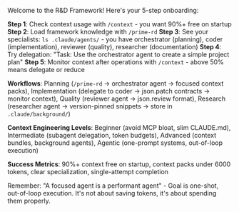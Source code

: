 Welcome to the R&D Framework! Here's your 5-step onboarding:

**Step 1**: Check context usage with `/context` - you want 90%+ free on startup
**Step 2**: Load framework knowledge with `/prime-rd` 
**Step 3**: See your specialists: `ls .claude/agents/` - you have orchestrator (planning), coder (implementation), reviewer (quality), researcher (documentation)
**Step 4**: Try delegation: "Task: Use the orchestrator agent to create a simple project plan"
**Step 5**: Monitor context after operations with `/context` - above 50% means delegate or reduce

**Workflows**: Planning (`/prime-rd` → orchestrator agent → focused context packs), Implementation (delegate to coder → json.patch contracts → monitor context), Quality (reviewer agent → json.review format), Research (researcher agent → version-pinned snippets → store in `.claude/background/`)

**Context Engineering Levels**: Beginner (avoid MCP bloat, slim CLAUDE.md), Intermediate (subagent delegation, token budgets), Advanced (context bundles, background agents), Agentic (one-prompt systems, out-of-loop execution)

**Success Metrics**: 90%+ context free on startup, context packs under 6000 tokens, clear specialization, single-attempt completion

Remember: "A focused agent is a performant agent" - Goal is one-shot, out-of-loop execution. It's not about saving tokens, it's about spending them properly.